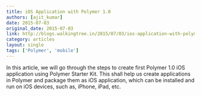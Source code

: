 ```yaml
---
title: iOS Application with Polymer 1.0
authors: [ajit_kumar]
date: 2015-07-03
original_date: 2015-07-03
link: http://blogs.walkingtree.in/2015/07/03/ios-application-with-polymer-1-0/
category: articles
layout: single
tags: ['Polymer', 'mobile']
---
```


In this article, we will go through the steps to create first Polymer 1.0 iOS application using Polymer Starter Kit. This shall help us create applications in Polymer and package them as iOS application, which can be installed and run on iOS devices, such as, iPhone, iPad, etc.

<!-- Excerpt -->